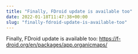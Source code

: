 ```yaml
---
title: "Finally, FDroid update is available too"
date: 2022-01-18T11:47:38+00:00
slug: "finally-fdroid-update-is-available-too"
---
```


Finally, FDroid update is available too: <https://f-droid.org/en/packages/app.organicmaps/>
